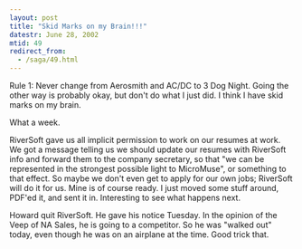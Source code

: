 ```yaml
---
layout: post
title: "Skid Marks on my Brain!!!"
datestr: June 28, 2002
mtid: 49
redirect_from:
  - /saga/49.html
---
```


Rule 1: Never change from Aerosmith and AC/DC to 3 Dog Night. Going the other
way is probably okay, but don't do what I just did. I think I have skid marks
on my brain.

What a week.

RiverSoft gave us all implicit permission to work on our resumes at work. We got a
message telling us we should update our resumes with RiverSoft info and forward
them to the company secretary, so that "we can be represented in the strongest
possible light to MicroMuse", or something to that effect. So maybe we
don't even get to apply for our own jobs; RiverSoft will do it for us. Mine
is of course ready. I just moved some stuff around, PDF'ed it, and sent it in.
Interesting to see what happens next.

Howard quit RiverSoft. He gave his notice Tuesday. In the opinion of the Veep
of NA Sales, he is going to a competitor. So he was "walked out" today,
even though he was on an airplane at the time. Good trick that.

